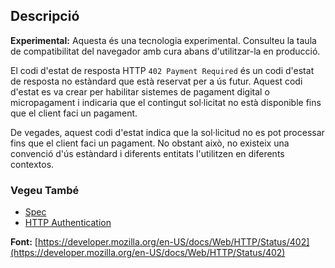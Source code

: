 ## Descripció

<aside class="info"><strong>Experimental:</strong> Aquesta és una tecnologia experimental. Consulteu la taula de compatibilitat del navegador amb cura abans d'utilitzar-la en producció.</aside>

El codi d'estat de resposta HTTP `402 Payment Required` és un codi d'estat de resposta no estàndard que està reservat per a ús futur. Aquest codi d'estat es va crear per habilitar sistemes de pagament digital o micropagament i indicaria que el contingut sol·licitat no està disponible fins que el client faci un pagament.

De vegades, aquest codi d'estat indica que la sol·licitud no es pot processar fins que el client faci un pagament. No obstant això, no existeix una convenció d'ús estàndard i diferents entitats l'utilitzen en diferents contextos.

### Vegeu També

- [Spec](https://www.rfc-editor.org/rfc/rfc9110#status.402)
- [HTTP Authentication](https://developer.mozilla.org/en-US/docs/Web/HTTP/Authentication)

**Font:** [https://developer.mozilla.org/en-US/docs/Web/HTTP/Status/402](https://developer.mozilla.org/en-US/docs/Web/HTTP/Status/402)
